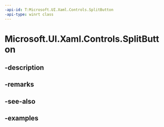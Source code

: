```yaml
---
-api-id: T:Microsoft.UI.Xaml.Controls.SplitButton
-api-type: winrt class
---
```


<!-- Class syntax.
public class SplitButton : ContentControl, ContentControl
-->

# Microsoft.UI.Xaml.Controls.SplitButton

## -description

## -remarks

## -see-also

## -examples


